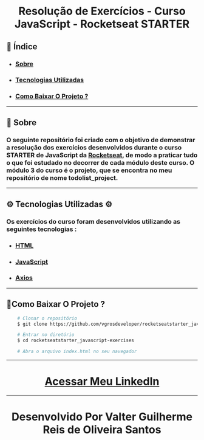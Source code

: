 <h1 align = "center">
Resolução de Exercícios - Curso JavaScript - Rocketseat STARTER
</h1>

## 🔖 Índice
- ### [Sobre](#-sobre)
- ### [Tecnologias Utilizadas](#-tecnologias-utilizadas)
- ### [Como Baixar O Projeto ?](#-como-baixar-o-projeto?)

---

## 🧾 Sobre

### O seguinte repositório foi criado com o objetivo de demonstrar a resolução dos exercícios desenvolvidos durante o curso **STARTER** de **JavaScript** da **[Rocketseat](https://rocketseat.com.br/)**, de modo a praticar tudo o que foi estudado no decorrer de cada módulo deste curso. O módulo 3 do curso é o projeto, que se encontra no meu repositório de nome **todolist_project**.
---
## ⚙ Tecnologias Utilizadas ⚙

### Os exercícios do curso foram desenvolvidos utilizando as seguintes tecnologias :

- ### [HTML](https://www.w3schools.com/html/default.asp)
- ### [JavaScript](https://www.w3schools.com/js/default.asp)
- ### [Axios](https://www.npmjs.com/package/axios)
---
## 🔽Como Baixar O Projeto ?

```bash
    # Clonar o repositório
    $ git clone https://github.com/vgrosdeveloper/rocketseatstarter_javascript-exercises

    # Entrar no diretório
    $ cd rocketseatstarter_javascript-exercises

    # Abra o arquivo index.html no seu navegador
```
---
<h1 align ="center">
<a href="http://linkedin.com/in/vgrosdeveloper"> Acessar Meu LinkedIn </a>
</h1>

---

<h1 align = "center">
Desenvolvido Por Valter Guilherme Reis de Oliveira Santos

</h1>
